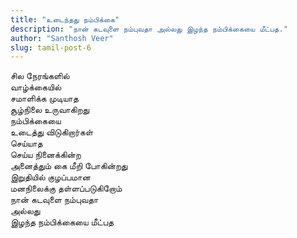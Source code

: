 ```yaml
---
title: "உடைந்தது நம்பிக்கை"
description: "நான் கடவுளை நம்புவதா அல்லது இழந்த நம்பிக்கையை மீட்பத."
author: "Santhosh Veer"
slug: tamil-post-6
---
```


சில நேரங்களில்  
வாழ்க்கையில்  
சமாளிக்க முடியாத  
சூழ்நிலை உருவாகிறது  
நம்பிக்கையை  
உடைத்து விடுகிறார்கள்  
செய்யாத  
செய்ய நினைக்கின்ற  
அனைத்தும் கை மீறி போகின்றது  
இறுதியில் குழப்பமான  
மனநிலைக்கு தள்ளப்படுகிறோம்  
நான் கடவுளை நம்புவதா  
அல்லது  
இழந்த நம்பிக்கையை மீட்பத  
